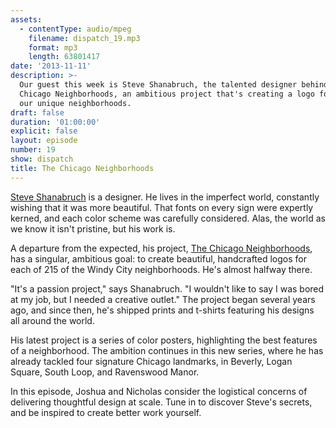 ```yaml
---
assets:
  - contentType: audio/mpeg
    filename: dispatch_19.mp3
    format: mp3
    length: 63801417
date: '2013-11-11'
description: >-
  Our guest this week is Steve Shanabruch, the talented designer behind The
  Chicago Neighborhoods, an ambitious project that's creating a logo for each of
  our unique neighborhoods.
draft: false
duration: '01:00:00'
explicit: false
layout: episode
number: 19
show: dispatch
title: The Chicago Neighborhoods
---
```

[Steve Shanabruch](http://www.steveshanabruch.com) is a designer. He lives in the imperfect world, constantly wishing that it was more beautiful. That fonts on every sign were expertly kerned, and each color scheme was carefully considered. Alas, the world as we know it isn't pristine, but his work is.

A departure from the expected, his project, [The Chicago Neighborhoods](http://www.thechicagoneighborhoods.com), has a singular, ambitious goal: to create beautiful, handcrafted logos for each of 215 of the Windy City neighborhoods. He's almost halfway there.

"It's a passion project," says Shanabruch. "I wouldn't like to say I was bored at my job, but I needed a creative outlet." The project began several years ago, and since then, he's shipped prints and t-shirts featuring his designs all around the world.

His latest project is a series of color posters, highlighting the best features of a neighborhood. The ambition continues in this new series, where he has already tackled four signature Chicago landmarks, in Beverly, Logan Square, South Loop, and Ravenswood Manor.

In this episode, Joshua and Nicholas consider the logistical concerns of delivering thoughtful design at scale. Tune in to discover Steve's secrets, and be inspired to create better work yourself.
